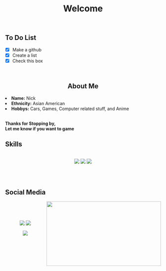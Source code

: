 <body>
<h1 align="center">Welcome</h1>
<br>
<h2 align="left"> To Do List  </h2>

- [x] Make a github
- [x] Create a list
- [x] Check this box

<br>
<div>
<h2 align="center"> About Me </h2>
<!-- <img src="" align="right">  image size used was 160x219 -->
<li>
<b>Name:</b> Nick  </li>
<li>
<b>Ethnicity:</b> Asian American
</li>
<li>
<b>Hobbys:</b> Cars, Games, Computer related stuff, and Anime
</li>
<br>
<p><b>     Thanks for Stopping by,<br>
                  Let me know if you want to game</b></p>
</div>
<div>
<h2 align="left">            Skills</h2>
<p>
<!-- <img src=" " align="right">   image size used was 400x226 -->
</div>
<div>
<p align="center"><br>
 <img src="https://img.shields.io/badge/node.js%20-%2343853D.svg?&style=for-the-badge&logo=node-dot-js&logoColor=white"/> <img src="https://img.shields.io/badge/javascript%20-%23323330.svg?&style=for-the-badge&logo=javascript&logoColor=%23F7DF1E"/> <img src="https://img.shields.io/badge/git%20-%23F05033.svg?&style=for-the-badge&logo=git&logoColor=white"/> <br><br>
<b></b></p>
<br>
<h2>           Social Media</h2>
<img src="https://i.imgur.com/1iArh7R.gif" align="right" width="370.5px" height="208.5px">
<br>
<p align="center"> <br>
</p>
<p align="center"><a href="https://twitter.com/sweet_en_s0ur" target="_blank"><img src="https://img.shields.io/badge/Sweet_en_S0ur%20-%231DA1F2.svg?&style=for-the-badge&logo=Twitter&logoColor=white"/></a> <a href="https://discord.me/" target="_blank"><img src="https://img.shields.io/badge/SometimesAce%20-%237289DA.svg?&style=for-the-badge&logo=discord&logoColor=white"/></a></p>
<p align="center"><a href="https://www.twitch.tv/tatsunok0_" target="_blank"><img src="https://img.shields.io/badge/Tatsunok0_%20-%239146FF.svg?&style=for-the-badge&logo=Twitch&logoColor=white"/></a></p>
</div>
<br>
<div>
